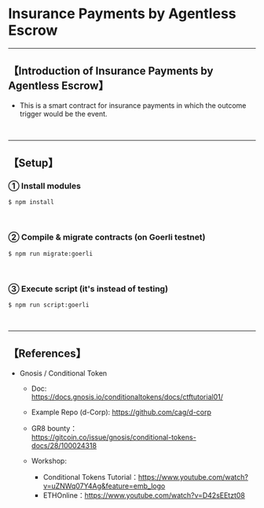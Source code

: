 # Insurance Payments by Agentless Escrow

***
## 【Introduction of Insurance Payments by Agentless Escrow】
- This is a smart contract for insurance payments in which the outcome trigger would be the event.

&nbsp;

***

## 【Setup】
### ① Install modules
```
$ npm install
```

<br>

### ② Compile & migrate contracts (on Goerli testnet)
```
$ npm run migrate:goerli
```

<br>

### ③ Execute script (it's instead of testing)
```
$ npm run script:goerli
```


&nbsp;

***

## 【References】
- Gnosis / Conditional Token
  - Doc:  
    https://docs.gnosis.io/conditionaltokens/docs/ctftutorial01/

  - Example Repo (d-Corp): 
    https://github.com/cag/d-corp

  - GR8 bounty：  
    https://gitcoin.co/issue/gnosis/conditional-tokens-docs/28/100024318

  - Workshop:
    - Conditional Tokens Tutorial：https://www.youtube.com/watch?v=uZNWq07Y4Ag&feature=emb_logo
    - ETHOnline：https://www.youtube.com/watch?v=D42sEEtzt08

